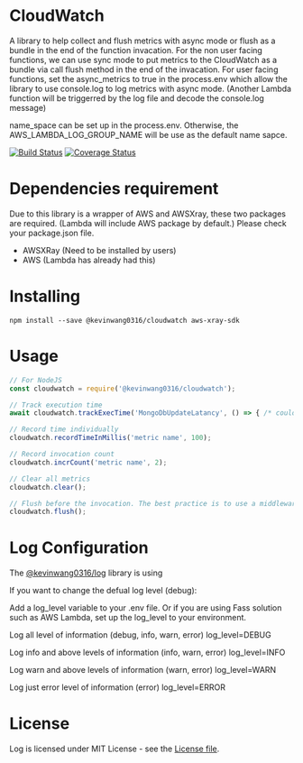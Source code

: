 # CloudWatch

A library to help collect and flush metrics with async mode or flush as a bundle in the end of the function invacation.
For the non user facing functions, we can use sync mode to put metrics to the CloudWatch as a bundle via call flush method in the end of the invacation.
For user facing functions, set the async_metrics to true in the process.env which allow the library to use console.log to log metrics with async mode. (Another Lambda function will be triggerred by the log file and decode the console.log message)

name_space can be set up in the process.env. Otherwise, the AWS_LAMBDA_LOG_GROUP_NAME will be use as the default name sapce.

[![Build Status](https://travis-ci.org/PengWang0316/CloudWatch.svg?branch=master)](https://travis-ci.org/PengWang0316/CloudWatch)
[![Coverage Status](https://coveralls.io/repos/github/PengWang0316/CloudWatch/badge.svg?branch=master)](https://coveralls.io/github/PengWang0316/CloudWatch?branch=master)

# Dependencies requirement

Due to this library is a wrapper of AWS and AWSXray, these two packages are required.
(Lambda will include AWS package by default.)
Please check your package.json file.

- AWSXRay (Need to be installed by users)
- AWS (Lambda has already had this)

# Installing

```
npm install --save @kevinwang0316/cloudwatch aws-xray-sdk
```

# Usage

```javascript
// For NodeJS
const cloudwatch = require('@kevinwang0316/cloudwatch');

// Track execution time
await cloudwatch.trackExecTime('MongoDbUpdateLatancy', () => { /* could be sync code or a promise */ });

// Record time individually
cloudwatch.recordTimeInMillis('metric name', 100);

// Record invocation count
cloudwatch.incrCount('metric name', 2);

// Clear all metrics
cloudwatch.clear();

// Flush before the invocation. The best practice is to use a middleware call the flush method
cloudwatch.flush();
```


# Log Configuration

The [@kevinwang0316/log](https://www.npmjs.com/package/@kevinwang0316/log) library is using

If you want to change the defual log level (debug):

Add a log_level variable to your .env file.
Or if you are using Fass solution such as AWS Lambda, set up the log_level to your environment.

Log all level of information (debug, info, warn, error)
log_level=DEBUG

Log info and above levels of information (info, warn, error)
log_level=INFO

Log warn and above levels of information (warn, error)
log_level=WARN

Log just error level of information (error)
log_level=ERROR

# License

Log is licensed under MIT License - see the [License file](https://github.com/PengWang0316/VerifyJWT/blob/master/LICENSE).
